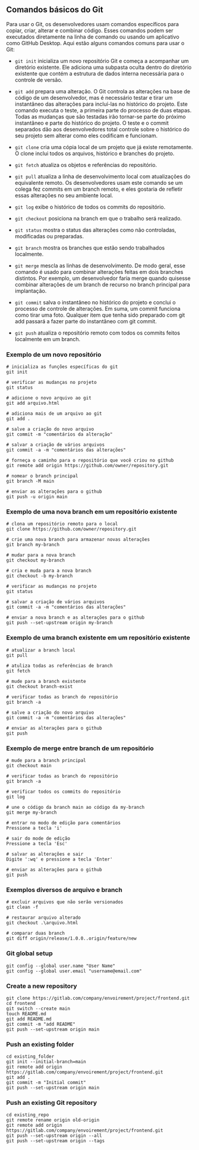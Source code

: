 ## Comandos básicos do Git

Para usar o Git, os desenvolvedores usam comandos específicos para copiar, criar, alterar e combinar código. Esses comandos podem ser executados diretamente na linha de comando ou usando um aplicativo como GitHub Desktop. Aqui estão alguns comandos comuns para usar o Git:

- `git init` inicializa um novo repositório Git e começa a acompanhar um diretório existente. Ele adiciona uma subpasta oculta dentro do diretório existente que contém a estrutura de dados interna necessária para o controle de versão.

- `git add` prepara uma alteração. O Git controla as alterações na base de código de um desenvolvedor, mas é necessário testar e tirar um instantâneo das alterações para incluí-las no histórico do projeto. Este comando executa o teste, a primeira parte do processo de duas etapas. Todas as mudanças que são testadas irão tornar-se parte do próximo instantâneo e parte do histórico do projeto. O teste e o commit separados dão aos desenvolvedores total controle sobre o histórico do seu projeto sem alterar como eles codificam e funcionam.

- `git clone` cria uma cópia local de um projeto que já existe remotamente. O clone inclui todos os arquivos, histórico e branches do projeto.

- `git fetch` atualiza os objetos e referências do repositório.

- `git pull` atualiza a linha de desenvolvimento local com atualizações do equivalente remoto. Os desenvolvedores usam este comando se um colega fez commits em um branch remoto, e eles gostaria de refletir essas alterações no seu ambiente local.

- `git log` exibe o histórico de todos os commits do repositório.

- `git checkout` posiciona na branch em que o trabalho será realizado.

- `git status` mostra o status das alterações como não controladas, modificadas ou preparadas.

- `git branch` mostra os branches que estão sendo trabalhados localmente.

- `git merge` mescla as linhas de desenvolvimento. De modo geral, esse comando é usado para combinar alterações feitas em dois branches distintos. Por exemplo, um desenvolvedor faria merge quando quisesse combinar alterações de um branch de recurso no branch principal para implantação.

- `git commit` salva o instantâneo no histórico do projeto e conclui o processo de controle de alterações. Em suma, um commit funciona como tirar uma foto. Qualquer item que tenha sido preparado com git add passará a fazer parte do instantâneo com git commit.

- `git push` atualiza o repositório remoto com todos os commits feitos localmente em um branch.

### Exemplo de um novo repositório
```
# inicializa as funções específicas do git
git init

# verificar as mudanças no projeto
git status

# adicione o novo arquivo ao git
git add arquivo.html

# adiciona mais de um arquivo ao git
git add .

# salve a criação do novo arquivo
git commit -m "comentários da alteração"

# salvar a criação de vários arquivos
git commit -a -m "comentários das alterações"

# forneça o caminho para o repositório que você criou no github
git remote add origin https://github.com/owner/repository.git

# nomear o branch principal
git branch -M main

# enviar as alterações para o github
git push -u origin main
```

### Exemplo de uma nova branch em um repositório existente
```
# clona um repositório remoto para o local
git clone https://github.com/owner/repository.git

# crie uma nova branch para armazenar novas alterações
git branch my-branch

# mudar para a nova branch
git checkout my-branch

# cria e muda para a nova branch
git checkout -b my-branch

# verificar as mudanças no projeto
git status

# salvar a criação de vários arquivos
git commit -a -m "comentários das alterações"

# enviar a nova branch e as alterações para o github
git push --set-upstream origin my-branch
```

### Exemplo de uma branch existente em um repositório existente
```
# atualizar a branch local
git pull

# atuliza todas as referências de branch
git fetch

# mude para a branch existente
git checkout branch-exist

# verificar todas as branch do repositório
git branch -a

# salve a criação do novo arquivo
git commit -a -m "comentários das alterações"

# enviar as alterações para o github
git push
```

### Exemplo de merge entre branch de um repositório
```
# mude para a branch principal
git checkout main

# verificar todas as branch do repositório
git branch -a

# verificar todos os commits do repositório
git log

# une o código da branch main ao código da my-branch
git merge my-branch

# entrar no modo de edição para comentários
Pressione a tecla 'i'

# sair do mode de edição
Pressione a tecla 'Esc'

# salvar as alterações e sair
Digite ':wq' e pressione a tecla 'Enter'

# enviar as alterações para o github
git push
```

### Exemplos diversos de arquivo e branch
```
# excluir arquivos que não serão versionados
git clean -f

# restaurar arquivo alterado
git checkout .\arquivo.html

# comparar duas branch
git diff origin/release/1.0.0..origin/feature/new
```

### Git global setup
```
git config --global user.name "User Name"
git config --global user.email "username@email.com"
```

### Create a new repository
```
git clone https://gitlab.com/company/envoirement/project/frontend.git
cd frontend
git switch --create main
touch README.md
git add README.md
git commit -m "add README"
git push --set-upstream origin main
```

### Push an existing folder
```
cd existing_folder
git init --initial-branch=main
git remote add origin https://gitlab.com/company/envoirement/project/frontend.git
git add .
git commit -m "Initial commit"
git push --set-upstream origin main
```

### Push an existing Git repository
```
cd existing_repo
git remote rename origin old-origin
git remote add origin https://gitlab.com/company/envoirement/project/frontend.git
git push --set-upstream origin --all
git push --set-upstream origin --tags
```
